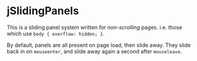 jSlidingPanels
==============

This is a sliding panel system written for *non-scrolling* pages.  i.e. those which use `body { overflow: hidden; }`.

By default, panels are all present on page load, then slide away.  They slide back in on `mouseenter`, and slide away again a second after `mouseleave`.
